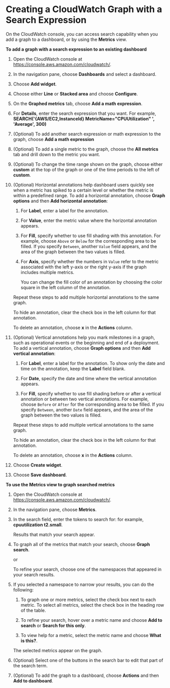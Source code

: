 # Creating a CloudWatch Graph with a Search Expression<a name="create-search-expression"></a>

On the CloudWatch console, you can access search capability when you add a graph to a dashboard, or by using the **Metrics** view\. 

**To add a graph with a search expression to an existing dashboard**

1. Open the CloudWatch console at [https://console\.aws\.amazon\.com/cloudwatch/](https://console.aws.amazon.com/cloudwatch/)\.

1. In the navigation pane, choose **Dashboards** and select a dashboard\.

1. Choose **Add widget**\.

1. Choose either **Line** or **Stacked area** and choose **Configure**\.

1. On the **Graphed metrics** tab, choose **Add a math expression**\.

1.  For **Details**, enter the search expression that you want\. For example, **SEARCH\('\{AWS/EC2,InstanceId\} MetricName="CPUUtilization" ', 'Average', 300\)** 

1. \(Optional\) To add another search expression or math expression to the graph, choose **Add a math expression**

1. \(Optional\) To add a single metric to the graph, choose the **All metrics** tab and drill down to the metric you want\.

1. \(Optional\) To change the time range shown on the graph, choose either **custom** at the top of the graph or one of the time periods to the left of **custom**\.

1. <a name="horizontal-annotations"></a> \(Optional\) Horizontal annotations help dashboard users quickly see when a metric has spiked to a certain level or whether the metric is within a predefined range\. To add a horizontal annotation, choose **Graph options** and then **Add horizontal annotation**:

   1. For **Label**, enter a label for the annotation\.

   1. For **Value**, enter the metric value where the horizontal annotation appears\.

   1. For **Fill**, specify whether to use fill shading with this annotation\. For example, choose `Above` or `Below` for the corresponding area to be filled\. If you specify `Between`, another `Value` field appears, and the area of the graph between the two values is filled\.

   1. For **Axis**, specify whether the numbers in `Value` refer to the metric associated with the left y\-axis or the right y\-axis if the graph includes multiple metrics\.

      You can change the fill color of an annotation by choosing the color square in the left column of the annotation\. 

   Repeat these steps to add multiple horizontal annotations to the same graph\.

   To hide an annotation, clear the check box in the left column for that annotation\.

   To delete an annotation, choose **x** in the **Actions** column\.

1. <a name="vertical-annotations"></a> \(Optional\) Vertical annotations help you mark milestones in a graph, such as operational events or the beginning and end of a deployment\. To add a vertical annotation, choose **Graph options** and then **Add vertical annotation**:

   1. For **Label**, enter a label for the annotation\. To show only the date and time on the annotation, keep the **Label** field blank\.

   1. For **Date**, specify the date and time where the vertical annotation appears\.

   1. For **Fill**, specify whether to use fill shading before or after a vertical annotation or between two vertical annotations\. For example, choose `Before` or `After` for the corresponding area to be filled\. If you specify `Between`, another `Date` field appears, and the area of the graph between the two values is filled\.

   Repeat these steps to add multiple vertical annotations to the same graph\.

   To hide an annotation, clear the check box in the left column for that annotation\.

   To delete an annotation, choose **x** in the **Actions** column\.

1. Choose **Create widget**\.

1. Choose **Save dashboard**\.

**To use the Metrics view to graph searched metrics**

1. Open the CloudWatch console at [https://console\.aws\.amazon\.com/cloudwatch/](https://console.aws.amazon.com/cloudwatch/)\.

1. In the navigation pane, choose **Metrics**\.

1. In the search field, enter the tokens to search for: for example, **cpuutilization t2\.small**\.

   Results that match your search appear\.

1. To graph all of the metrics that match your search, choose **Graph search**\.

   or

   To refine your search, choose one of the namespaces that appeared in your search results\.

1. If you selected a namespace to narrow your results, you can do the following: 

   1. To graph one or more metrics, select the check box next to each metric\. To select all metrics, select the check box in the heading row of the table\.

   1. To refine your search, hover over a metric name and choose **Add to search** or **Search for this only**\.

   1. To view help for a metric, select the metric name and choose **What is this?**\.

   The selected metrics appear on the graph\.

1. \(Optional\) Select one of the buttons in the search bar to edit that part of the search term\.

1. \(Optional\) To add the graph to a dashboard, choose **Actions** and then **Add to dashboard**\.